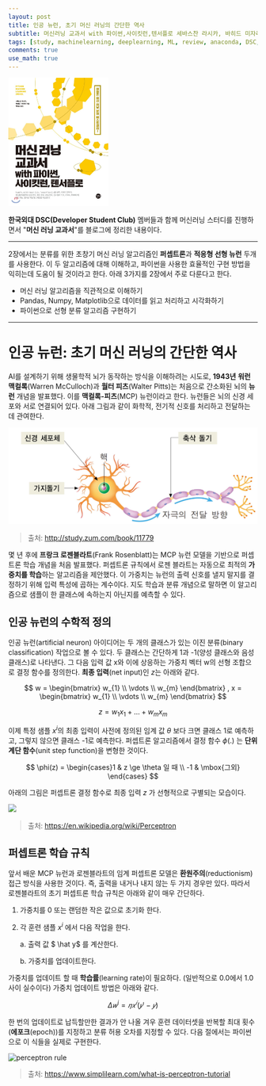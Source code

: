 ```yaml
---
layout: post
title: 인공 뉴런, 초기 머신 러닝의 간단한 역사
subtitle: 머신러닝 교과서 with 파이썬,사이킷런,텐서플로 세바스찬 라시카, 바히드 미자리리 지음, 박해선 옮김
tags: [study, machinelearning, deeplearning, ML, review, anaconda, DSC, 머신러닝교과서2장]
comments: true
use_math: true
---
```

<img src="../img/ml_review/ml_book.jpg" width="40%" alt="머신러닝 교과서"/>

**한국외대 DSC(Developer Student Club)** 멤버들과 함께 머신러닝 스터디를 진행하면서 "**머신 러닝 교과서**"를 블로그에 정리한 내용이다.

---

2장에서는 분류를 위한 초창기 머신 러닝 알고리즘인 **퍼셉트론**과 **적응형 선형 뉴런** 두개를 사용한다. 이 두 알고리즘에 대해 이해하고, 파이썬을 사용한 효율적인 구현 방법을 익히는데 도움이 될 것이라고 한다. 아래 3가지를 2장에서 주로 다룬다고 한다.

- 머신 러닝 알고리즘을 직관적으로 이해하기
- Pandas, Numpy, Matplotlib으로 데이터를 읽고 처리하고 시각화하기
- 파이썬으로 선형 분류 알고리즘 구현하기

---

# 인공 뉴런: 초기 머신 러닝의 간단한 역사

AI를 설계하기 위해 생물학적 뇌가 동작하는 방식을 이해하려는 시도로, **1943년** **워런 맥컬록**(Warren McCulloch)과 **월터 피츠**(Walter Pitts)는 처음으로 간소화된 뇌의 **뉴런** 개념을 발표했다. 이를 **맥컬록-피츠**(MCP) 뉴런이라고 한다. 뉴런들은 뇌의 신경 세포와 서로 연결되어 있다. 아래 그림과 같이 화학적, 전기적 신호를 처리하고 전달하는 데 관여한다.

<img src="../img/ml_review/neuron.jpg" alt="neuron"/>

> 출처: http://study.zum.com/book/11779

몇 년 후에 **프랑크 로젠블라트**(Frank Rosenblatt)는 MCP 뉴런 모델을 기반으로 퍼셉트론 학습 개념을 처음 발표했다. 퍼셉트론 규칙에서 로젠 블라트는 자동으로 최적의 **가중치를 학습**하는 알고리즘을 제안했다. 이 가중치는 뉴런의 출력 신호를 낼지 말지를 결정하기 위해 입력 특성에 곱하는 계수이다. 지도 학습과 분류 개념으로 말하면 이 알고리즘으로 샘플이 한 클래스에 속하는지 아닌지를 예측할 수 있다.

## 인공 뉴런의 수학적 정의

인공 뉴런(artificial neuron) 아이디어는 두 개의 클래스가 있는 이진 분류(binary classification) 작업으로 볼 수 있다. 두 클래스는 간단하게 1과 -1(양성 클래스와 음성 클래스)로 나타낸다. 그 다음 입력 값 x와 이에 상응하는 가중치 벡터 w의 선형 조합으로 결정 함수를 정의한다. **최종 입력**(net input)인 $z$는 아래와 같다.  

$$
w = \begin{bmatrix}
           w_{1} \\
           \vdots \\
           w_{m}
         \end{bmatrix}
,
x = \begin{bmatrix}
           w_{1} \\
           \vdots \\
           w_{m}
         \end{bmatrix}
$$

$$
z = w_1x_1 + \dots + w_mx_m
$$  


이제 특정 샘플 $x^i$의 최종 입력이 사전에 정의된 임계 값 $\theta$ 보다 크면 클래스 1로 예측하고, 그렇지 않으면 클래스 -1로 예측한다. 퍼셉트론 알고리즘에서 결정 함수 $\phi(.)$ 는 **단위 계단 함수**(unit step function)을 변형한 것이다.  

$$
\phi(z) = \begin{cases}1 & z \ge \theta  일 때 \\ 
-1 & \mbox{그외} \end{cases}
$$  

아래의 그림은 퍼셉트론 결정 함수로 최종 입력 $z$ 가 선형적으로 구별되는 모습이다.

<img src="https://upload.wikimedia.org/wikipedia/commons/thumb/f/fe/Kernel_Machine.svg/1200px-Kernel_Machine.svg.png"/>

> 출처: https://en.wikipedia.org/wiki/Perceptron



## 퍼셉트론 학습 규칙

앞서 배운 MCP 뉴런과 로젠블라트의 임계 퍼셉트론 모델은 **환원주의**(reductionism) 접근 방식을 사용한 것이다.  즉, 출력을 내거나 내지 않는 두 가지 경우만 있다. 따라서 로젠블라트의 초기 퍼셉트론 학습 규칙은 아래와 같이 매우 간단하다.

1. 가중치를 0 또는 랜덤한 작은 값으로 초기화 한다.

2. 각 훈련 샘플 $x^i$ 에서 다음 작업을 한다.

   a. 출력 값 $ \hat y$ 를 계산한다.

   b. 가중치를 업데이트한다.

가중치를 업데이트 할 때 **학습률**(learning rate)이 필요하다. (일반적으로 0.0에서 1.0 사이 실수이다) 가중치 업데이트 방법은 아래와 같다.  

$$
Δ𝑤^i=𝜂𝑥^𝑖(𝑦′−𝑦)
$$

한 번의 업데이트로 납득할만한 결과가 안 나올 겨우 훈련 데이터셋을 반복할 최대 횟수(**에포크**(epoch))를 지정하고 분류 허용 오차를 지정할 수 있다. 다음 절에서는 파이썬으로 이 식들을 실제로 구현한다.

<img src="https://www.simplilearn.com/ice9/free_resources_article_thumb/symbolic-representation-of-perceptron-learning-rule.jpg" alt="perceptron rule"/>

> 출처: https://www.simplilearn.com/what-is-perceptron-tutorial



